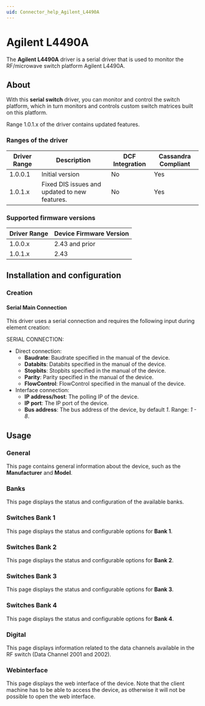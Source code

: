 ```yaml
---
uid: Connector_help_Agilent_L4490A
---
```


# Agilent L4490A

The **Agilent L4490A** driver is a serial driver that is used to monitor the RF/microwave switch platform Agilent L4490A.

## About

With this **serial switch** driver, you can monitor and control the switch platform, which in turn monitors and controls custom switch matrices built on this platform.

Range 1.0.1.x of the driver contains updated features.

### Ranges of the driver

| **Driver Range** | **Description**                               | **DCF Integration** | **Cassandra Compliant** |
|------------------|-----------------------------------------------|---------------------|-------------------------|
| 1.0.0.1          | Initial version                               | No                  | Yes                     |
| 1.0.1.x          | Fixed DIS issues and updated to new features. | No                  | Yes                     |

### Supported firmware versions

| **Driver Range** | **Device Firmware Version** |
|------------------|-----------------------------|
| 1.0.0.x          | 2.43 and prior              |
| 1.0.1.x          | 2.43                        |

## Installation and configuration

### Creation

#### Serial Main Connection

This driver uses a serial connection and requires the following input during element creation:

SERIAL CONNECTION:

- Direct connection:
  - **Baudrate**: Baudrate specified in the manual of the device.
  - **Databits**: Databits specified in the manual of the device.
  - **Stopbits**: Stopbits specified in the manual of the device.
  - **Parity**: Parity specified in the manual of the device.
  - **FlowControl**: FlowControl specified in the manual of the device.
- Interface connection:
  - **IP address/host**: The polling IP of the device.
  - **IP port**: The IP port of the device.
  - **Bus address**: The bus address of the device, by default *1*. Range: *1 - 8*.

## Usage

### General

This page contains general information about the device, such as the **Manufacturer** and **Model**.

### Banks

This page displays the status and configuration of the available banks.

### Switches Bank 1

This page displays the status and configurable options for **Bank 1**.

### Switches Bank 2

This page displays the status and configurable options for **Bank 2**.

### Switches Bank 3

This page displays the status and configurable options for **Bank 3**.

### Switches Bank 4

This page displays the status and configurable options for **Bank 4**.

### Digital

This page displays information related to the data channels available in the RF switch (Data Channel 2001 and 2002).

### Webinterface

This page displays the web interface of the device. Note that the client machine has to be able to access the device, as otherwise it will not be possible to open the web interface.
